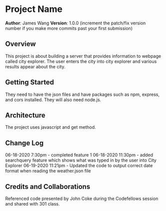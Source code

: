 # Project Name

**Author**: James Wang
**Version**: 1.0.0 (increment the patch/fix version number if you make more commits past your first submission)

## Overview
<!-- Provide a high level overview of what this application is and why you are building it, beyond the fact that it's an assignment for this class. (i.e. What's your problem domain?) -->
This project is about building a server that provides information to webpage called city explorer. The user enters the city into city explorer and various results appear about the city.

## Getting Started
<!-- What are the steps that a user must take in order to build this app on their own machine and get it running? -->
They need to have the json files and have packages such as npm, express, and cors installed. They will also need node.js.

## Architecture
<!-- Provide a detailed description of the application design. What technologies (languages, libraries, etc) you're using, and any other relevant design information. -->
The project uses javascript and get method.


## Change Log
<!-- Use this area to document the iterative changes made to your application as each feature is successfully implemented. Use time stamps. Here's an examples:

01-01-2001 4:59pm - Application now has a fully-functional express server, with a GET route for the location resource.-->

06-18-2020 7:30pm - completed feature 1
06-18-2020 11:30pm - added searchquery feature which shows what was typed in by the user into City Explorer
06-19-2020 11:21pm - Updated the code to output correct date format when reading the weather.json file

## Credits and Collaborations
<!-- Give credit (and a link) to other people or resources that helped you build this application. -->
Referenced code presented by John Coke during the Codefellows session and shared with 301 class.